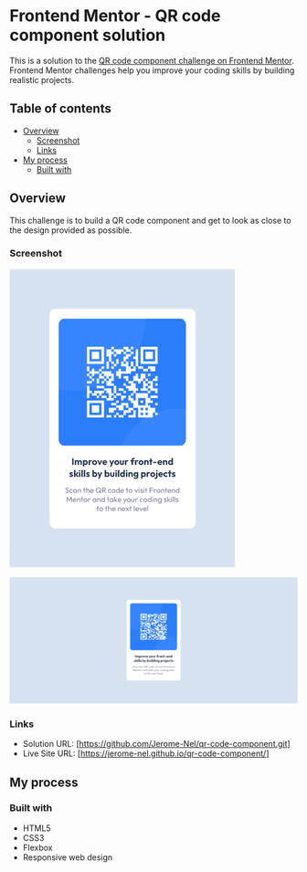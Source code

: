 # Frontend Mentor - QR code component solution

This is a solution to the [QR code component challenge on Frontend Mentor](https://www.frontendmentor.io/challenges/qr-code-component-iux_sIO_H). Frontend Mentor challenges help you improve your coding skills by building realistic projects.

## Table of contents

- [Overview](#overview)
  - [Screenshot](#screenshot)
  - [Links](#links)
- [My process](#my-process)
  - [Built with](#built-with)

## Overview

This challenge is to build a QR code component and get to look as close to the design provided as possible.

### Screenshot

![Screenshot for Mobile view](./screenshot/mobile-view.PNG)

![Screenshot for Desktop view](./screenshot/desktop-view.PNG)

### Links

- Solution URL: [https://github.com/Jerome-Nel/qr-code-component.git]
- Live Site URL: [https://jerome-nel.github.io/qr-code-component/]

## My process

### Built with

- HTML5
- CSS3
- Flexbox
- Responsive web design
